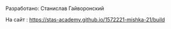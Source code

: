 Разработано: Станислав Гайворонский

На сайт : https://stas-academy.github.io/1572221-mishka-21/build
